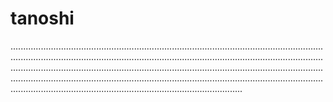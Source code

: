 # tanoshi

............................................................................................................................................................................................................................................................................................................................................................................................................................................................................................................................................................................................................